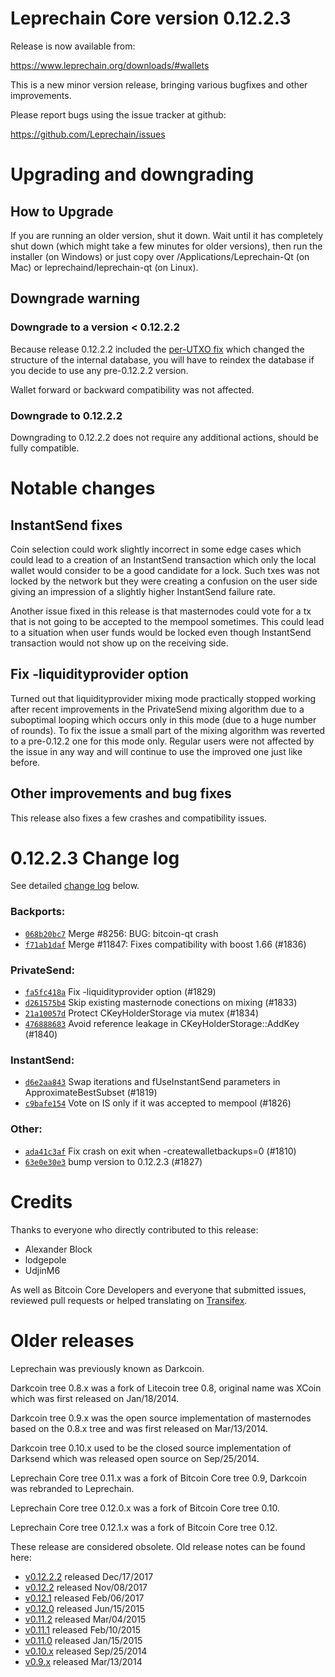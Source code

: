 Leprechain Core version 0.12.2.3
==========================

Release is now available from:

  <https://www.leprechain.org/downloads/#wallets>

This is a new minor version release, bringing various bugfixes and other
improvements.

Please report bugs using the issue tracker at github:

  <https://github.com/Leprechain/issues>


Upgrading and downgrading
=========================

How to Upgrade
--------------

If you are running an older version, shut it down. Wait until it has completely
shut down (which might take a few minutes for older versions), then run the
installer (on Windows) or just copy over /Applications/Leprechain-Qt (on Mac) or
leprechaind/leprechain-qt (on Linux).

Downgrade warning
-----------------

### Downgrade to a version < 0.12.2.2

Because release 0.12.2.2 included the [per-UTXO fix](release-notes/leprechain/release-notes-0.12.2.2.md#per-utxo-fix)
which changed the structure of the internal database, you will have to reindex
the database if you decide to use any pre-0.12.2.2 version.

Wallet forward or backward compatibility was not affected.

### Downgrade to 0.12.2.2

Downgrading to 0.12.2.2 does not require any additional actions, should be
fully compatible.

Notable changes
===============

InstantSend fixes
-----------------

Coin selection could work slightly incorrect in some edge cases which could
lead to a creation of an InstantSend transaction which only the local wallet
would consider to be a good candidate for a lock. Such txes was not locked by
the network but they were creating a confusion on the user side giving an
impression of a slightly higher InstantSend failure rate.

Another issue fixed in this release is that masternodes could vote for a tx
that is not going to be accepted to the mempool sometimes. This could lead to
a situation when user funds would be locked even though InstantSend transaction
would not show up on the receiving side.

Fix -liquidityprovider option
-----------------------------

Turned out that liquidityprovider mixing mode practically stopped working after
recent improvements in the PrivateSend mixing algorithm due to a suboptimal
looping which occurs only in this mode (due to a huge number of rounds). To fix
the issue a small part of the mixing algorithm was reverted to a pre-0.12.2 one
for this mode only. Regular users were not affected by the issue in any way and
will continue to use the improved one just like before.

Other improvements and bug fixes
--------------------------------

This release also fixes a few crashes and compatibility issues.


0.12.2.3 Change log
===================

See detailed [change log](https://github.com/Leprechain/compare/v0.12.2.2...leprechainpay:v0.12.2.3) below.

### Backports:
- [`068b20bc7`](https://github.com/Leprechain/commit/068b20bc7) Merge #8256: BUG: bitcoin-qt crash
- [`f71ab1daf`](https://github.com/Leprechain/commit/f71ab1daf) Merge #11847: Fixes compatibility with boost 1.66 (#1836)

### PrivateSend:
- [`fa5fc418a`](https://github.com/Leprechain/commit/fa5fc418a) Fix -liquidityprovider option (#1829)
- [`d261575b4`](https://github.com/Leprechain/commit/d261575b4) Skip existing masternode conections on mixing (#1833)
- [`21a10057d`](https://github.com/Leprechain/commit/21a10057d) Protect CKeyHolderStorage via mutex (#1834)
- [`476888683`](https://github.com/Leprechain/commit/476888683) Avoid reference leakage in CKeyHolderStorage::AddKey (#1840)

### InstantSend:
- [`d6e2aa843`](https://github.com/Leprechain/commit/d6e2aa843) Swap iterations and fUseInstantSend parameters in ApproximateBestSubset (#1819)
- [`c9bafe154`](https://github.com/Leprechain/commit/c9bafe154) Vote on IS only if it was accepted to mempool (#1826)

### Other:
- [`ada41c3af`](https://github.com/Leprechain/commit/ada41c3af) Fix crash on exit when -createwalletbackups=0 (#1810)
- [`63e0e30e3`](https://github.com/Leprechain/commit/63e0e30e3) bump version to 0.12.2.3 (#1827)

Credits
=======

Thanks to everyone who directly contributed to this release:

- Alexander Block
- lodgepole
- UdjinM6

As well as Bitcoin Core Developers and everyone that submitted issues,
reviewed pull requests or helped translating on
[Transifex](https://www.transifex.com/projects/p/leprechain/).


Older releases
==============

Leprechain was previously known as Darkcoin.

Darkcoin tree 0.8.x was a fork of Litecoin tree 0.8, original name was XCoin
which was first released on Jan/18/2014.

Darkcoin tree 0.9.x was the open source implementation of masternodes based on
the 0.8.x tree and was first released on Mar/13/2014.

Darkcoin tree 0.10.x used to be the closed source implementation of Darksend
which was released open source on Sep/25/2014.

Leprechain Core tree 0.11.x was a fork of Bitcoin Core tree 0.9,
Darkcoin was rebranded to Leprechain.

Leprechain Core tree 0.12.0.x was a fork of Bitcoin Core tree 0.10.

Leprechain Core tree 0.12.1.x was a fork of Bitcoin Core tree 0.12.

These release are considered obsolete. Old release notes can be found here:

- [v0.12.2.2](release-notes/leprechain/release-notes-0.12.2.2.md) released Dec/17/2017
- [v0.12.2](release-notes/leprechain/release-notes-0.12.2.md) released Nov/08/2017
- [v0.12.1](release-notes/leprechain/release-notes-0.12.1.md) released Feb/06/2017
- [v0.12.0](release-notes/leprechain/release-notes-0.12.0.md) released Jun/15/2015
- [v0.11.2](release-notes/leprechain/release-notes-0.11.2.md) released Mar/04/2015
- [v0.11.1](release-notes/leprechain/release-notes-0.11.1.md) released Feb/10/2015
- [v0.11.0](release-notes/leprechain/release-notes-0.11.0.md) released Jan/15/2015
- [v0.10.x](release-notes/leprechain/release-notes-0.10.0.md) released Sep/25/2014
- [v0.9.x](release-notes/leprechain/release-notes-0.9.0.md) released Mar/13/2014

